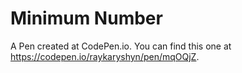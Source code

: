 # Minimum Number
A Pen created at CodePen.io. You can find this one at https://codepen.io/raykaryshyn/pen/mqOQjZ.
